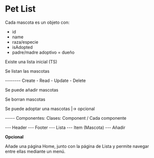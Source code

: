 # Pet List

Cada mascota es un objeto con:

- id
- name
- raza/especie
- isAdopted
- padre/madre adoptivo = dueño

Existe una lista inicial (TS)

Se listan las mascotas

-------- Create - Read - Update - Delete

Se puede añadir mascotas

Se borran mascotas

Se puede adoptar una mascotas |-> opcional

----- Componentes: Clases: Component / Cada componente

--- Header --- Footer --- Lista --- Item (Mascota) --- Añadir

**Opcional**

Añade una página Home, junto con la página de Lista y permite navegar entre ellas mediante un menú.
